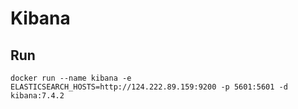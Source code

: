# Kibana

## Run

```
docker run --name kibana -e ELASTICSEARCH_HOSTS=http://124.222.89.159:9200 -p 5601:5601 -d kibana:7.4.2
```
